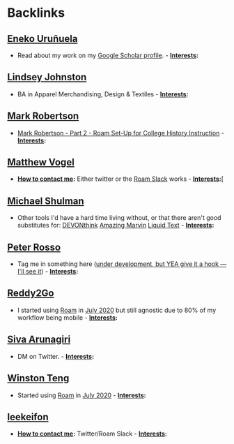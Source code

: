 
# Backlinks
## [Eneko Uruñuela](<Eneko Uruñuela.md>)
- Read about my work on my [Google Scholar profile](https://scholar.google.com/citations?user=KLIjERgAAAAJ&hl=en).
        - **[Interests](<Interests.md>):**

## [Lindsey Johnston](<Lindsey Johnston.md>)
- BA in Apparel Merchandising, Design & Textiles
        - **[Interests](<Interests.md>):**

## [Mark Robertson](<Mark Robertson.md>)
- [Mark Robertson - Part 2 - Roam Set-Up for College History Instruction](https://youtu.be/_QJ6Nt2r_xg)
        - **[Interests](<Interests.md>):**

## [Matthew Vogel](<Matthew Vogel.md>)
- **[How to contact me](<How to contact me.md>):** Either twitter or the [Roam Slack](<Roam Slack.md>) works 
        - **[Interests](<Interests.md>):**[

## [Michael Shulman](<Michael Shulman.md>)
- Other tools I'd have a hard time living without, or that there aren't good substitutes for: [DEVONthink](<DEVONthink.md>) [Amazing Marvin](<Amazing Marvin.md>) [Liquid Text](<Liquid Text.md>)
        - **[Interests](<Interests.md>):**

## [Peter Rosso](<Peter Rosso.md>)
- Tag me in something here ([under development, but YEA give it a hook — I'll see it]([Chat](<Chat.md>)))
        - **[Interests](<Interests.md>):**

## [Reddy2Go](<Reddy2Go.md>)
- I started using [Roam](<Roam.md>) in [July 2020](<July 2020.md>) but still agnostic due to 80% of my workflow being mobile
        - **[Interests](<Interests.md>):**

## [Siva Arunagiri](<Siva Arunagiri.md>)
- DM on Twitter.
        - **[Interests](<Interests.md>):**

## [Winston Teng](<Winston Teng.md>)
- Started using [Roam](<Roam.md>) in [July 2020](<July 2020.md>)
        - **[Interests](<Interests.md>):**

## [leekeifon](<leekeifon.md>)
- **[How to contact me](<How to contact me.md>):** Twitter/Roam Slack
        - **[Interests](<Interests.md>):**

